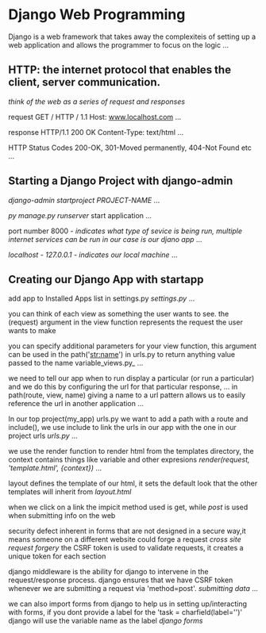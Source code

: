 # Django Web Programming
Django is a web framework that takes away the complexiteis of setting up a web application and allows the programmer to focus on the logic
...


## HTTP: the internet protocol that enables the client, server communication.

_think of the web as a series of request and responses_

request
GET / HTTP / 1.1
Host: www.localhost.com
...

response
HTTP/1.1 200 OK
Content-Type: text/html
...

HTTP Status Codes
200-OK, 301-Moved permanently, 404-Not Found etc
...

## Starting a Django Project with django-admin

_django-admin startproject PROJECT-NAME_
...

_py manage.py runserver_ start application
...

port number 8000 - _indicates what type of sevice is being run, multiple internet services can be run in our case is our djano app_
...

_localhost - 127.0.0.1 - indicates our local machine_
...

## Creating our Django App with startapp

add app to Installed Apps list in settings.py _settings.py_
...

you can think of each view as something the user wants to see. 
the (request) argument in the view function represents the request the user wants to make

you can specify additional parameters for your view function, this argument can be used in the path('<str:name>') in urls.py to return anything value passed to the name variable_views.py_
...


we need to tell our app when to run display a particular (or run a particular) and we do this by configuring the url for that particular response, 
...
in path(route, view, name) giving a name to a url pattern allows us to easily reference the url in another application 
...

In our top project(my_app) urls.py we want to add a path with a route and  include(), we use include to link the urls in our app with the one in our project urls _urls.py_
...


we use the render function to render html from the templates directory, the context contains things like variable and other expresions 
_render(request, 'template.html', {context})_
...




layout defines the template of our html, it sets the default look that the other templates will inherit from _layout.html_






when we click on a link the impicit method used is get, while _post_ is used when submitting info on the web 

security defect inherent in forms that are not designed in a secure way,it means someone on a different website could forge a request _cross site request forgery_ the CSRF token is used to validate requests, it creates a unique token for each section

django middleware is the ability for django to intervene in the request/response process. django ensures that we have CSRF token whenever we are submitting a request via 'method=post'.
_submitting data_
...



we can also import forms from django to help us in setting up/interacting with forms, if you dont provide a label for the 'task = charfield(label='')' django will use the variable name as the label  _django forms_